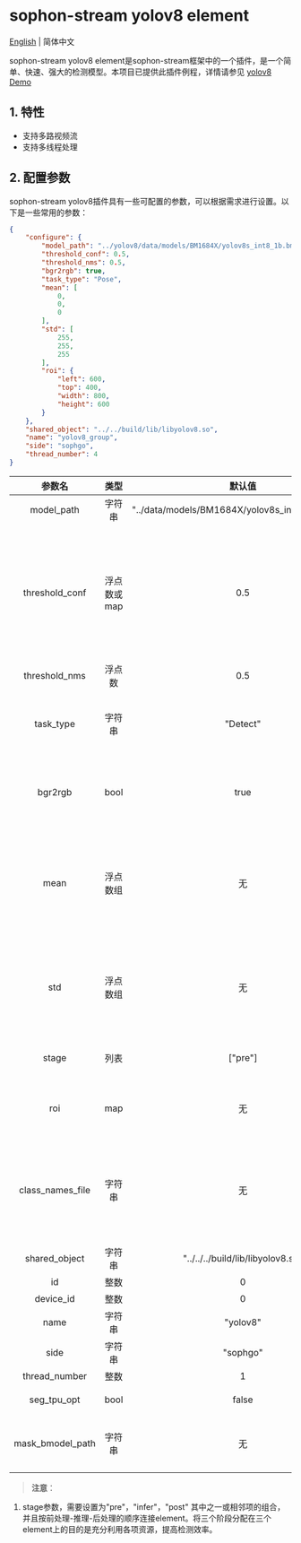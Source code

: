 # sophon-stream yolov8 element

[English](README_EN.md) | 简体中文

sophon-stream yolov8 element是sophon-stream框架中的一个插件，是一个简单、快速、强大的检测模型。本项目已提供此插件例程，详情请参见 [yolov8 Demo](../../../samples/yolov8/README.md)

## 1. 特性
* 支持多路视频流
* 支持多线程处理

## 2. 配置参数
sophon-stream yolov8插件具有一些可配置的参数，可以根据需求进行设置。以下是一些常用的参数：

```json
{
    "configure": {
        "model_path": "../yolov8/data/models/BM1684X/yolov8s_int8_1b.bmodel",
        "threshold_conf": 0.5,
        "threshold_nms": 0.5,
        "bgr2rgb": true,
        "task_type": "Pose",
        "mean": [
            0,
            0,
            0
        ],
        "std": [
            255,
            255,
            255
        ],
        "roi": {
            "left": 600,
            "top": 400,
            "width": 800,
            "height": 600
        }
    },
    "shared_object": "../../build/lib/libyolov8.so",
    "name": "yolov8_group",
    "side": "sophgo",
    "thread_number": 4
}
```

|      参数名    |    类型    | 默认值 | 说明 |
|:-------------:| :-------: | :------------------:| :------------------------:|
|  model_path  |   字符串   | "../data/models/BM1684X/yolov8s_int8_1b.bmodel" | yolov8模型路径 |
|  threshold_conf   |   浮点数或map   | 0.5 | 目标检测物体置信度阈值，设置为浮点数时，所有类别共用同一个阈值；设置为map时，不同类别可以使用不同阈值，此时还需要正确设置class_names_file |
|  threshold_nms  |   浮点数   | 0.5 | 目标检测NMS IOU阈值 |
|  task_type   | 字符串 | "Detect" | yolov8算法类型，支持了 "Detect", "Cls", "Pose", "Seg"和"obb" |
|  bgr2rgb  |   bool   | true | 解码器解出来的图像默认是bgr格式，是否需要将图像转换成rgb格式 |
|  mean  |   浮点数组   | 无 | 图像前处理均值，长度为3；计算方式为: y=(x-mean)/std；若bgr2rgb=true，数组中数组顺序需为r、g、b，否则需为b、g、r |
|  std  |   浮点数组   | 无 | 图像前处理方差，长度为3；计算方式同上；若bgr2rgb=true数组中数组顺序需为r、g、b，否则需为b、g、r |
|  stage    |   列表   | ["pre"]  | 标志前处理、推理、后处理三个阶段 |
| roi | map | 无 | 预设的ROI，配置了此参数时，只会对ROI框取的区域进行处理 |
| class_names_file | 字符串 | 无 | threshold_conf为浮点数时不生效，可以不设置；当threshold_conf为map时启用，class name文件的路径 |
|  shared_object |   字符串   |  "../../../build/lib/libyolov8.so"  | libyolov8 动态库路径 |
|     id      |    整数       | 0  | element id |
|  device_id  |    整数       |  0 | tpu 设备号 |
|     name    |    字符串     | "yolov8" | element 名称 |
|     side    |    字符串     | "sophgo"| 设备类型 |
| thread_number |    整数     | 1 | 启动线程数 |
| seg_tpu_opt |    bool     | false | yolov8_seg是否使用TPU后处理 |
| mask_bmodel_path |    字符串     | 无 | 当启用seg_tpu_opt时，后处理的bmodel路径 |

> **注意**：
1. stage参数，需要设置为"pre"，"infer"，"post" 其中之一或相邻项的组合，并且按前处理-推理-后处理的顺序连接element。将三个阶段分配在三个element上的目的是充分利用各项资源，提高检测效率。

